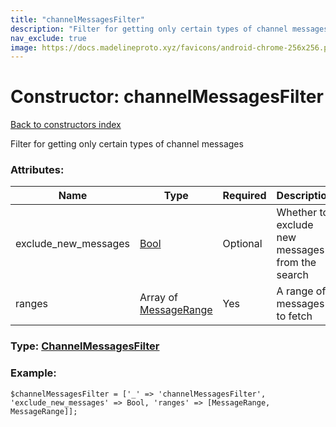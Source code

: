```yaml
---
title: "channelMessagesFilter"
description: "Filter for getting only certain types of channel messages"
nav_exclude: true
image: https://docs.madelineproto.xyz/favicons/android-chrome-256x256.png
---
```

# Constructor: channelMessagesFilter  
[Back to constructors index](/API_docs/constructors/index.html)



Filter for getting only certain types of channel messages

### Attributes:

| Name     |    Type       | Required | Description |
|----------|---------------|----------|-------------|
|exclude\_new\_messages|[Bool](/API_docs/types/Bool.html) | Optional|Whether to exclude new messages from the search|
|ranges|Array of [MessageRange](/API_docs/types/MessageRange.html) | Yes|A range of messages to fetch|



### Type: [ChannelMessagesFilter](/API_docs/types/ChannelMessagesFilter.html)


### Example:

```
$channelMessagesFilter = ['_' => 'channelMessagesFilter', 'exclude_new_messages' => Bool, 'ranges' => [MessageRange, MessageRange]];
```  
